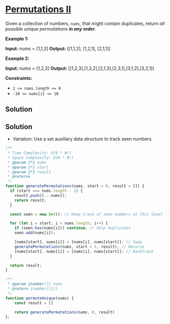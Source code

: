 # [Permutations II](https://leetcode.com/problems/permutations-ii/)

Given a collection of numbers, `nums`, that might contain duplicates, return _all possible unique permutations **in any order**._

**Example 1:**

**Input:** nums = \[1,1,2\]
**Output:**
\[\[1,1,2\],
 \[1,2,1\],
 \[2,1,1\]\]

**Example 2:**

**Input:** nums = \[1,2,3\]
**Output:** \[\[1,2,3\],\[1,3,2\],\[2,1,3\],\[2,3,1\],\[3,1,2\],\[3,2,1\]\]

**Constraints:**

- `1 <= nums.length <= 8`
- `-10 <= nums[i] <= 10`

## Solution

## Solution

- Variation: Use a set auxillary data structure to track seen numbers

```js
/**
 * Time Complexity: O(N * N!)
 * Space Complexity: O(N * N!)
 * @param {*} nums 
 * @param {*} start 
 * @param {*} result 
 * @returns 
 */
function generatePermutations(nums, start = 0, result = []) {
  if (start === nums.length - 1) {
    result.push([...nums]);
    return result;
  }

  const seen = new Set(); // Keep track of seen numbers at this level

  for (let i = start; i < nums.length; i++) {
    if (seen.has(nums[i])) continue; // Skip duplicates
    seen.add(nums[i]);

    [nums[start], nums[i]] = [nums[i], nums[start]]; // Swap
    generatePermutations(nums, start + 1, result); // Recurse
    [nums[start], nums[i]] = [nums[i], nums[start]]; // Backtrack
  }

  return result;
}

/**
 * @param {number[]} nums
 * @return {number[][]}
 */
function permuteUnique(nums) {
    const result = []
    
    return generatePermutations(nums, 0, result)
};

```